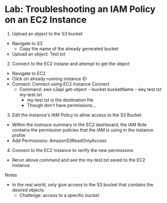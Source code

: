 # Lab: Troubleshooting an IAM Policy on an EC2 Instance

1. Upload an object to the S3 bucket
- Navigate to S3
	- Copy the name of the already generated bucket
- Upload an object: Text.txt

2. Connect to the EC2 instane and attempt to get the object
- Navigate to EC2
- Click on already running instance ID
- Connect: Connect using EC2 Instance Connect
	- Command: aws s3api get-object --bucket bucketName --key test.txt my-test.txt
		- my-test.txt is the destination file
		- Though don't have permissions...

3. Edit the instance's IAM Policy to allow access to the S3 Bucket
- Within the instnace summary in the EC2 dashboard, the IAM Role contains the permission policies that the IAM is using in the instance profile
- Add Permissions: AmazonS3ReadOnlyAccess

4. Connect to the EC2 instance to verify the new permissions
- Rerun above command and see the my-test.txt saved to the EC2 instance

Notes
- In the real world, only give access to the S3 bucket that contains the desired objects
	- Challenge: access to a specific bucket